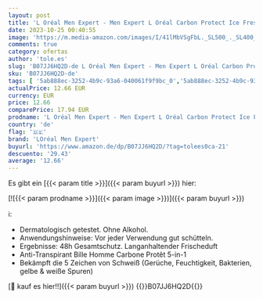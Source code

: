 ```yaml
---
layout: post
title: 'L Oréal Men Expert - Men Expert L Oréal Carbon Protect Ice Fresh Deodorant für Herren  6er pack  6 x 50 ml '
date: 2023-10-25 00:40:55
image: 'https://m.media-amazon.com/images/I/41lMbVSgFbL._SL500_._SL400_.jpg'
comments: true
category: ofertas
author: 'tole.es'
slug: 'B07JJ6HQ2D-de L Oréal Men Expert - Men Expert L Oréal Carbon Protect Ice...'
sku: 'B07JJ6HQ2D-de'
tags: [ '5ab888ec-3252-4b9c-93a6-040061f9f9bc_0','5ab888ec-3252-4b9c-93a6-040061f9f9bc_4501','Arborist Merchandising Root','Baden & Körperpflege','Beauty','Deo','Deodorants & Antitranspirants','Kosmetik','Self Service','Special Features Stores','consumablesbeauty','loréal men expert','🇩🇪', ]
actualPrice: 12.66 EUR
currency: EUR
price: 12.66
comparePrice: 17.94 EUR
prodname: 'L Oréal Men Expert - Men Expert L Oréal Carbon Protect Ice Fresh Deodorant für Herren  6er pack  6 x 50 ml '
country: 'de'
flag: '🇩🇪'
brand: 'LOréal Men Expert'
buyurl: 'https://www.amazon.de/dp/B07JJ6HQ2D/?tag=tolees0ca-21'
descuento: '29.43'
average: '12.66'
---
```


Es gibt ein [{{< param title >}}]({{< param buyurl >}}) hier:

[![{{< param prodname >}}]({{< param image >}})]({{< param buyurl >}})

ℹ️:

- Dermatologisch getestet. Ohne Alkohol.
- Anwendungshinweise: Vor jeder Verwendung gut schütteln.
- Ergebnisse: 48h Gesamtschutz. Langanhaltender Frischeduft
- Anti-Transpirant Bille Homme Carbone Protêt 5-in-1
- Bekämpft die 5 Zeichen von Schweiß (Gerüche, Feuchtigkeit, Bakterien, gelbe & weiße Spuren)

[🛒 kauf es hier!!]({{< param buyurl >}})
{{<world>}}B07JJ6HQ2D{{</world>}}
